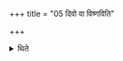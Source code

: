 +++
title = "05 दिवो वा विष्णविति"

+++

<details><summary>थिते</summary>

दिवो वा विष्णविति शूर्पम् ५
</details>
